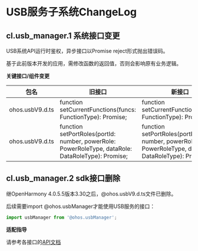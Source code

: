 # USB服务子系统ChangeLog

## cl.usb_manager.1  系统接口变更

USB系统API运行时鉴权，异步接口以Promise reject形式抛出错误码。

基于此前版本开发的应用，需修改函数的返回值，否则会影响原有业务逻辑。

**关键接口/组件变更**

| 包名            | 旧接口                                                       | 新接口                                                       |
| --------------- | ------------------------------------------------------------ | ------------------------------------------------------------ |
| ohos.usbV9.d.ts | function setCurrentFunctions(funcs: FunctionType): Promise<boolean>; | function setCurrentFunctions(funcs: FunctionType): Promise<void>; |
| ohos.usbV9.d.ts | function setPortRoles(portId: number, powerRole: PowerRoleType, dataRole: DataRoleType): Promise<boolean>; | function setPortRoles(portId: number, powerRole: PowerRoleType, dataRole: DataRoleType): Promise<void>; |

## cl.usb_manager.2  sdk接口删除

继OpenHarmony 4.0.5.5版本3.30之后，@ohos.usbV9.d.ts文件已删除。

后续需要import @ohos.usbManager才能使用USB服务的接口：

  ```ts
  import usbManager from '@ohos.usbManager';
  ```

**适配指导**

请参考各接口的[API文档](../../../application-dev/reference/apis/js-apis-usbManager.md)

